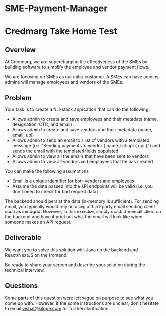 # SME-Payment-Manager
# Credmarg Take Home Test

## Overview

At Credmarg, we are supercharging the effectiveness of the SMEs by building software to simplify the employee and vendor payment flows.

We are focusing on SMEs as our initial customer. A SMEs can have admins, admins will manage employees and vendors of the SMEs.

## Problem

Your task is to create a full-stack application that can do the following:

- Allows admin to create and save employees and their metadata (name, designation, CTC, and email)
- Allows admin to create and save vendors and their metadata (name, email, upi)
- Allows admin to send an email to a list of vendors with a templated message (i.e. "Sending payments to vendor { name } at upi { upi }") and sends the email with the templated fields populated
- Allows admin to view all the emails that have been sent to vendors
- Allows admin to view all vendors and employees that he has created

You can make the following assumptions

- Email is a unique identifier for both vendors and employees
- Assume the data passed into the API endpoints will be valid (i.e. you don't need to check for bad request data)

The backend should persist the data (in-memory is sufficient). For sending email, you typically would rely on using a third-party email sending client such as sendgrid. However, in this exercise, simply mock the email client on the backend and have it print out what the email will look like when someone makes an API request.

## Deliverable

We want you to solve this solution with Java on the backend and React/NextJS on the frontend. 

Be ready to share your screen and describe your solution during the technical interview.

## Questions

Some parts of this question were left vague on purpose to see what you come up with. However, if the some instructions are unclear, don't hesitate to email vishal@kilope.com for further clarification.
